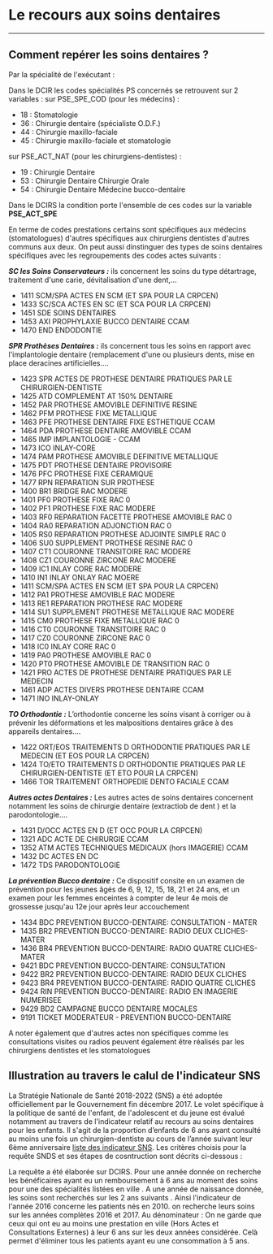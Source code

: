 # Le recours aux soins dentaires 
----

## Comment repérer les soins dentaires ?
Par la spécialité de l'exécutant :

 Dans le DCIR les codes spécialités PS concernés se retrouvent sur 2 variables :
sur PSE_SPE_COD  (pour les médecins) :
- 18 : Stomatologie
- 36 : Chirurgie dentaire (spécialiste O.D.F.)
- 44 : Chirurgie maxillo-faciale
- 45 : Chirurgie maxillo-faciale et stomatologie

sur PSE_ACT_NAT (pour les chirurgiens-dentistes)  :
- 19 : Chirurgie Dentaire
- 53 : Chirurgie Dentaire Chirurgie Orale
- 54 : Chirurgie Dentaire Médecine bucco-dentaire

Dans le DCIRS la condition porte  l'ensemble de ces codes sur la variable **PSE_ACT_SPE**

En terme de codes prestations certains  sont spécifiques aux médecins (stomatologues) d'autres spécifiques aux chirurgiens dentistes d'autres communs aux deux.
On peut aussi dinstinguer des types de soins  dentaires spécifiques avec les regroupements des codes actes suivants :

***SC les Soins Conservateurs :*** ils concernent les soins du type détartrage, traitement d'une carie, dévitalisation d'une dent,...
*  1411	SCM/SPA	ACTES EN SCM (ET SPA POUR LA CRPCEN)
*  1433	SC/SCA	ACTES EN SC (ET SCA POUR LA CRPCEN)
*  1451	SDE	SOINS DENTAIRES
*  1453	AXI	PROPHYLAXIE BUCCO DENTAIRE CCAM
*  1470	END	ENDODONTIE


***SPR Prothèses Dentaires :*** ils concernent tous les soins en rapport avec l'implantologie dentaire (remplacement d'une ou plusieurs dents, mise en place deracines artificielles....
*  1423	SPR	ACTES DE PROTHESE DENTAIRE PRATIQUES PAR LE CHIRURGIEN-DENTISTE
*  1425	ATD	COMPLEMENT AT 150% DENTAIRE
*  1452	PAR	PROTHESE AMOVIBLE DEFINITIVE RESINE
*  1462	PFM	PROTHESE FIXE METALLIQUE
*  1463	PFE	PROTHESE DENTAIRE FIXE ESTHETIQUE CCAM
*  1464	PDA	PROTHESE DENTAIRE AMOVIBLE CCAM
*  1465	IMP	IMPLANTOLOGIE - CCAM
*  1473	ICO	INLAY-CORE
*  1474	PAM	PROTHESE AMOVIBLE DEFINITIVE METALLIQUE
*  1475	PDT	PROTHESE DENTAIRE PROVISOIRE
*  1476	PFC	PROTHESE FIXE CERAMIQUE
*  1477	RPN	REPARATION SUR PROTHESE
*  1400	BR1	BRIDGE RAC MODERE
*  1401	PF0	PROTHESE FIXE RAC 0
*  1402	PF1	PROTHESE FIXE RAC MODERE
*  1403	RF0	REPARATION FACETTE PROTHESE AMOVIBLE RAC 0
*  1404	RA0	REPARATION ADJONCTION RAC 0
*  1405	RS0	REPARATION PROTHESE ADJOINTE SIMPLE RAC 0
*  1406	SU0	SUPPLEMENT PROTHESE RESINE RAC 0
*  1407	CT1	COURONNE TRANSITOIRE RAC MODERE
*  1408	CZ1	COURONNE ZIRCONE RAC MODERE
*  1409	IC1	INLAY CORE RAC MODERE
*  1410	IN1	INLAY ONLAY RAC MOERE
*  1411	SCM/SPA	ACTES EN SCM (ET SPA POUR LA CRPCEN)
*  1412	PA1	PROTHESE AMOVIBLE RAC MODERE
*  1413	RE1	REPARATION PROTHESE RAC MODERE
*  1414	SU1	SUPPLEMENT PROTHESE METALLIQUE RAC MODERE
*  1415	CM0	PROTHESE FIXE METALLIQUE RAC 0
*  1416	CT0	COURONNE TRANSITOIRE RAC 0
*  1417	CZ0	COURONNE ZIRCONE RAC 0
*  1418	IC0	INLAY CORE RAC 0
*  1419	PA0	PROTHESE AMOVIBLE RAC 0
*  1420	PT0	PROTHESE AMOVIBLE DE TRANSITION RAC 0
*  1421	PRO	ACTES DE PROTHESE DENTAIRE PRATIQUES PAR LE MEDECIN
*  1461	ADP	ACTES DIVERS PROTHESE DENTAIRE CCAM
*  1471	INO	INLAY-ONLAY

***TO Orthodontie :*** L’orthodontie concerne les soins visant à corriger ou à prévenir les déformations et les malpositions dentaires grâce à des appareils dentaires....
*  1422	ORT/EOS	TRAITEMENTS D  ORTHODONTIE PRATIQUES PAR LE MEDECIN (ET EOS POUR LA CRPCEN)
*  1424	TO/ETO	TRAITEMENTS D  ORTHODONTIE PRATIQUES PAR LE CHIRURGIEN-DENTISTE (ET ETO POUR LA CRPCEN)
*  1466	TOR	TRAITEMENT ORTHOPEDIE DENTO FACIALE CCAM

***Autres actes Dentaires :*** Les autres actes de soins  dentaires concernent notamment les soins de chirurgie dentaire (extractiob de dent ) et la parodontologie....
*  1431	D/OCC	ACTES EN D (ET OCC POUR LA CRPCEN)
*  1321	ADC	ACTE DE CHIRURGIE CCAM
*  1352	ATM	ACTES TECHNIQUES MEDICAUX  (hors IMAGERIE) CCAM
*  1432	DC	ACTES EN DC
*  1472	TDS	PARODONTOLOGIE

***La prévention Bucco dentaire :*** Ce dispositif consite en un examen de prévention pour les jeunes âgés de 6, 9, 12, 15, 18, 21 et 24 ans, et un examen pour les femmes enceintes à compter de leur 4e mois de grossesse jusqu'au 12e jour après leur accouchement
*  1434	BDC	PREVENTION BUCCO-DENTAIRE: CONSULTATION - MATER
*  1435	BR2	PREVENTION BUCCO-DENTAIRE: RADIO DEUX CLICHES-MATER
*  1436	BR4	PREVENTION BUCCO-DENTAIRE: RADIO QUATRE CLICHES-MATER
*  9421	BDC	PREVENTION BUCCO-DENTAIRE: CONSULTATION
*  9422	BR2	PREVENTION BUCCO-DENTAIRE: RADIO DEUX CLICHES
*  9423	BR4	PREVENTION BUCCO-DENTAIRE: RADIO QUATRE CLICHES
*  9424	RIN	PREVENTION BUCCO-DENTAIRE: RADIO EN IMAGERIE NUMERISEE
*  9429	BD2	CAMPAGNE BUCCO DENTAIRE MOCALES
*  9191		TICKET MODERATEUR - PREVENTION BUCCO-DENTAIRE


A noter également que d'autres actes non spécifiques comme les consultations visites ou radios peuvent également être réalisés par les chirurgiens dentistes et les stomatologues

## Illustration au travers le calul de l'indicateur SNS
 La Stratégie Nationale de Santé 2018-2022 (SNS) a été adoptée officiellement par le Gouvernement fin décembre 2017.
Le volet spécifique  à la politique de santé de l'enfant, de l'adolescent et du jeune est évalué notamment au travers de l'indicateur 
 relatif au recours au soins dentaires pour les enfants. Il s'agit de la proportion d’enfants de 6 ans ayant consulté au moins une fois un chirurgien-dentiste au cours de l’année suivant leur 6ème anniversaire
[liste des indicateur SNS](url). Les critères choisis pour la requête SNDS et ses étapes de cosntruction sont décrits ci-dessous :

La requête a été élaborée sur DCIRS.
Pour une année donnée on recherche les  bénéficaires ayant eu un remboursement à 6 ans au moment des soins pour une des spécialités listées  en ville .
A une année de naissance donnée, les soins sont recherchés sur les 2 ans suivants .
Ainsi l'indicateur de l'année 2016 concerne les patients nés en 2010. on recherche leurs soins sur les années complètes 2016 et 2017.
Au dénominateur :
 On ne garde que ceux qui ont eu au moins une prestation en ville (Hors Actes et Consultations Externes) à leur 6 ans sur les deux années considérée. Celà permet d'éliminer tous les patients ayant eu une consommation à 5 ans. 



